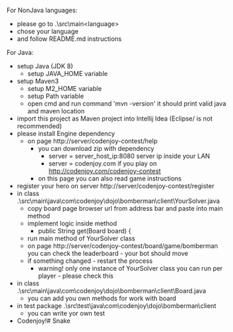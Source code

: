 For NonJava languages:
- please go to .\src\main\<language>
- chose your language
- and follow README.md instructions

For Java:
- setup Java (JDK 8)
    + setup JAVA_HOME variable
- setup Maven3
    + setup M2_HOME variable
    + setup Path variable
    + open cmd and run command 'mvn -version' it should print valid java and maven location
- import this project as Maven project into Intellij Idea (Eclipse/ is not recommended)
- please install Engine dependency
    + on page http://server/codenjoy-contest/help
        * you can download zip with dependency
            - server = server_host_ip:8080 server ip inside your LAN
            - server = codenjoy.com if you play on http://codenjoy.com/codenjoy-contest
        * on this page you can also read game instructions
- register your hero on server http://server/codenjoy-contest/register
- in class .\src\main\java\com\codenjoy\dojo\bomberman\client\YourSolver.java
    + copy board page browser url from address bar and paste into main method
    + implement logic inside method
        * public String get(Board board) {
    + run main method of YourSolver class
    + on page http://server/codenjoy-contest/board/game/bomberman you can check the leaderboard - your bot should move
    + if something changed - restart the process
        * warning! only one instance of YourSolver class you can run per player - please check this
- in class .\src\main\java\com\codenjoy\dojo\bomberman\client\Board.java
    + you can add you own methods for work with board
- in test package .\src\test\java\com\codenjoy\dojo\bomberman\client
    + you can write yor own test
- Codenjoy!#   S n a k e  
 